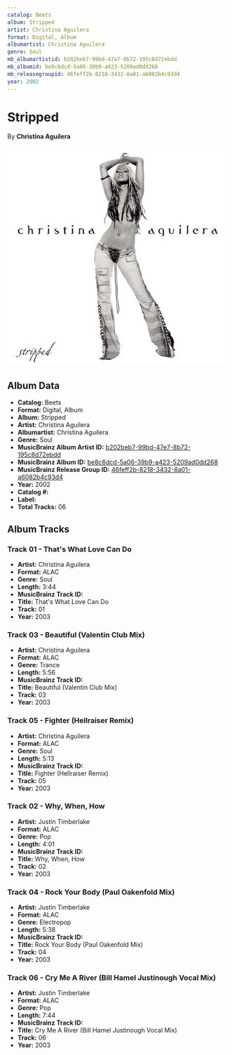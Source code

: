 ```yaml
---
catalog: Beets
album: Stripped
artist: Christina Aguilera
format: Digital, Album
albumartist: Christina Aguilera
genre: Soul
mb_albumartistid: b202beb7-99bd-47e7-8b72-195c8d72ebdd
mb_albumid: be8c6dcd-5a06-39b9-a423-5209ad0dd268
mb_releasegroupid: 46feff2b-8218-3432-8a01-a6082b4c93d4
year: 2002
---
```


# Stripped

By **Christina Aguilera**

![](../../assets/beetscovers/Christina_Aguilera-Stripped.jpg)

## Album Data

- **Catalog:** Beets
- **Format:** Digital, Album
- **Album:** Stripped
- **Artist:** Christina Aguilera
- **Albumartist:** Christina Aguilera
- **Genre:** Soul
- **MusicBrainz Album Artist ID:** [b202beb7-99bd-47e7-8b72-195c8d72ebdd](https://musicbrainz.org/artist/b202beb7-99bd-47e7-8b72-195c8d72ebdd)
- **MusicBrainz Album ID:** [be8c6dcd-5a06-39b9-a423-5209ad0dd268](https://musicbrainz.org/release/be8c6dcd-5a06-39b9-a423-5209ad0dd268)
- **MusicBrainz Release Group ID:** [46feff2b-8218-3432-8a01-a6082b4c93d4](https://musicbrainz.org/release-group/46feff2b-8218-3432-8a01-a6082b4c93d4)
- **Year:** 2002
- **Catalog #:** 
- **Label:** 
- **Total Tracks:** 06

## Album Tracks

### Track 01 - That's What Love Can Do

- **Artist:** Christina Aguilera
- **Format:** ALAC
- **Genre:** Soul
- **Length:** 3:44
- **MusicBrainz Track ID:** [](https://musicbrainz.org/recording/)
- **Title:** That's What Love Can Do
- **Track:** 01
- **Year:** 2003

### Track 03 - Beautiful (Valentin Club Mix)

- **Artist:** Christina Aguilera
- **Format:** ALAC
- **Genre:** Trance
- **Length:** 5:56
- **MusicBrainz Track ID:** [](https://musicbrainz.org/recording/)
- **Title:** Beautiful (Valentin Club Mix)
- **Track:** 03
- **Year:** 2003

### Track 05 - Fighter (Hellraiser Remix)

- **Artist:** Christina Aguilera
- **Format:** ALAC
- **Genre:** Soul
- **Length:** 5:13
- **MusicBrainz Track ID:** [](https://musicbrainz.org/recording/)
- **Title:** Fighter (Hellraiser Remix)
- **Track:** 05
- **Year:** 2003

### Track 02 - Why, When, How

- **Artist:** Justin Timberlake
- **Format:** ALAC
- **Genre:** Pop
- **Length:** 4:01
- **MusicBrainz Track ID:** [](https://musicbrainz.org/recording/)
- **Title:** Why, When, How
- **Track:** 02
- **Year:** 2003

### Track 04 - Rock Your Body (Paul Oakenfold Mix)

- **Artist:** Justin Timberlake
- **Format:** ALAC
- **Genre:** Electropop
- **Length:** 5:38
- **MusicBrainz Track ID:** [](https://musicbrainz.org/recording/)
- **Title:** Rock Your Body (Paul Oakenfold Mix)
- **Track:** 04
- **Year:** 2003

### Track 06 - Cry Me A River (Bill Hamel Justinough Vocal Mix)

- **Artist:** Justin Timberlake
- **Format:** ALAC
- **Genre:** Pop
- **Length:** 7:44
- **MusicBrainz Track ID:** [](https://musicbrainz.org/recording/)
- **Title:** Cry Me A River (Bill Hamel Justinough Vocal Mix)
- **Track:** 06
- **Year:** 2003

